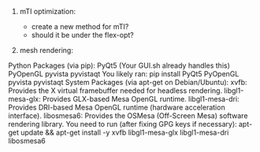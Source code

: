 


1. mTI optimization:
    - create a new method for mTI? 
    - should it be under the flex-opt?



2. mesh rendering:


Python Packages (via pip):
PyQt5 (Your GUI.sh already handles this)
PyOpenGL
pyvista
pyvistaqt
You likely ran: pip install PyQt5 PyOpenGL pyvista pyvistaqt
System Packages (via apt-get on Debian/Ubuntu):
xvfb: Provides the X virtual framebuffer needed for headless rendering.
libgl1-mesa-glx: Provides GLX-based Mesa OpenGL runtime.
libgl1-mesa-dri: Provides DRI-based Mesa OpenGL runtime (hardware acceleration interface).
libosmesa6: Provides the OSMesa (Off-Screen Mesa) software rendering library.
You need to run (after fixing GPG keys if necessary): apt-get update && apt-get install -y xvfb libgl1-mesa-glx libgl1-mesa-dri libosmesa6